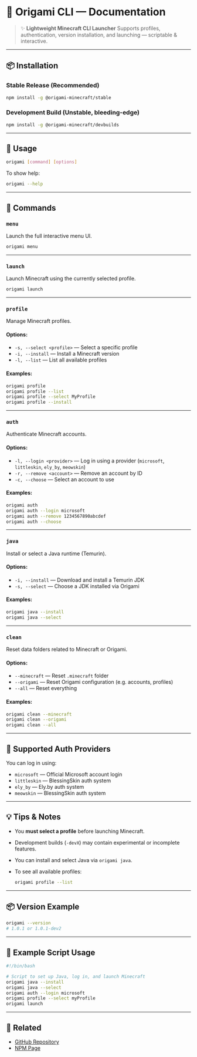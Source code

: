 # 🌸 Origami CLI — Documentation

> ✨ **Lightweight Minecraft CLI Launcher**
> Supports profiles, authentication, version installation, and launching — scriptable & interactive.

---

## 📦 Installation

### Stable Release (Recommended)

```bash
npm install -g @origami-minecraft/stable
```

### Development Build (Unstable, bleeding-edge)

```bash
npm install -g @origami-minecraft/devbuilds
```

---

## 🧭 Usage

```bash
origami [command] [options]
```

To show help:

```bash
origami --help
```

---

## 📜 Commands

### `menu`

Launch the full interactive menu UI.

```bash
origami menu
```

---

### `launch`

Launch Minecraft using the currently selected profile.

```bash
origami launch
```

---

### `profile`

Manage Minecraft profiles.

#### Options:

* `-s, --select <profile>` — Select a specific profile
* `-i, --install` — Install a Minecraft version
* `-l, --list` — List all available profiles

#### Examples:

```bash
origami profile
origami profile --list
origami profile --select MyProfile
origami profile --install
```

---

### `auth`

Authenticate Minecraft accounts.

#### Options:

* `-l, --login <provider>` — Log in using a provider (`microsoft`, `littleskin`, `ely_by`, `meowskin`)
* `-r, --remove <account>` — Remove an account by ID
* `-c, --choose` — Select an account to use

#### Examples:

```bash
origami auth
origami auth --login microsoft
origami auth --remove 1234567890abcdef
origami auth --choose
```

---

### `java`

Install or select a Java runtime (Temurin).

#### Options:

* `-i, --install` — Download and install a Temurin JDK
* `-s, --select` — Choose a JDK installed via Origami

#### Examples:

```bash
origami java --install
origami java --select
```

---

### `clean`

Reset data folders related to Minecraft or Origami.

#### Options:

* `--minecraft` — Reset `.minecraft` folder
* `--origami` — Reset Origami configuration (e.g. accounts, profiles)
* `--all` — Reset everything

#### Examples:

```bash
origami clean --minecraft
origami clean --origami
origami clean --all
```

---

## 🧪 Supported Auth Providers

You can log in using:

* `microsoft` — Official Microsoft account login
* `littleskin` — BlessingSkin auth system
* `ely_by` — Ely.by auth system
* `meowskin` — BlessingSkin auth system

---

## 💡 Tips & Notes

* You **must select a profile** before launching Minecraft.
* Development builds (`-devX`) may contain experimental or incomplete features.
* You can install and select Java via `origami java`.
* To see all available profiles:

  ```bash
  origami profile --list
  ```

---

## 📦 Version Example

```bash
origami --version
# 1.0.1 or 1.0.1-dev2
```

---

## 🔧 Example Script Usage

```bash
#!/bin/bash

# Script to set up Java, log in, and launch Minecraft
origami java --install
origami java --select
origami auth --login microsoft
origami profile --select myProfile
origami launch
```

---

## 📖 Related

* [GitHub Repository](https://github.com/merasugd/origami-launcher)
* [NPM Page](https://www.npmjs.com/package/@origami-minecraft/stable)